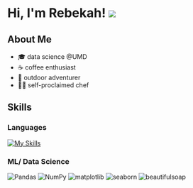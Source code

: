 # Hi, I'm Rebekah! ![](https://user-images.githubusercontent.com/18350557/176309783-0785949b-9127-417c-8b55-ab5a4333674e.gif)
## About Me
- 🎓 data science @UMD
- ☕ coffee enthusiast
- 🌳 outdoor adventurer
- 👩‍🍳 self-proclaimed chef  

## Skills
### Languages
[![My Skills](https://skillicons.dev/icons?i=py,mysql,r,html,md&theme=light)](https://skillicons.dev)
### ML/ Data Science
![Pandas](https://img.shields.io/badge/pandas-pink?style=for-the-badge&logo=pandas)
![NumPy](https://img.shields.io/badge/numpy-pink?style=for-the-badge&logo=numpy)
![matplotlib](https://img.shields.io/badge/matplotlib-pink?style=for-the-badge)
![seaborn](https://img.shields.io/badge/seaborn-pink?style=for-the-badge)
![beautifulsoap](https://img.shields.io/badge/beautifulsoap-pink?style=for-the-badge)


<!---
rebekahwarner/rebekahwarner is a ✨ special ✨ repository because its `README.md` (this file) appears on your GitHub profile.
You can click the Preview link to take a look at your changes.
--->
